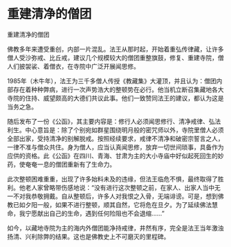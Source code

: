 # 重建清净的僧团

重建清净的僧团

佛教多年来遭受重创，内部一片混乱。法王从那时起，开始着重弘传律藏，让许多僧人受沙弥戒、比丘戒，建议几个规模较大的僧团重整旗鼓，修复、重建寺院，僧人们披袈裟、着僧衣，在寺院中广泛开展闻思修。

1985年（木牛年），法王为三千多僧人传授《教藏集》大灌顶，并且认为：僧团内部存在着种种弊病，进行一次声势浩大的整顿势在必行。他当机立断召集藏地各大寺院的住持、威望颇高的大德们共议此事。他们一致赞同法王的建议，都认为这是当务之急。

随后发布了一份《公函》，其主要内容是：修行人必须闻思修行、清净戒律、弘法利生。中心意旨是：除了个别宛如群星围绕明月般的密咒师以外，寺院里僧人必须全部出家，受持清净的别解脱戒。按照经续要求，戒律不清净和破密宗誓言之人，一律不准与僧众共住。身为僧人，应当认真闻思修，放弃一切世间琐事，具备作为应供的资格。此《公函》在四川、青海、甘肃为主的大小寺庙中好似起死回生的妙药，使奄奄一息的僧团重新有了生命力。

此次整顿困难重重，出现了许多始料未及的违缘，但法王临危不惧，最终取得了胜利。他老人家曾略带伤感地说：“没有进行这次整顿之前，在家人、出家人当中无一不对我恭敬拥戴。自从整顿后，许多人对我恨之入骨，无端诽谤。可是，想到佛教已如夕阳一般，如果不进行整顿，顺其自然，它将危在旦夕。为了延续佛法慧命，我宁愿献出自己的生命，遇到任何险阻也不会退缩……”

如今，以藏地寺院为主的海内外僧团能净持戒律，井然有序，完全是法王当年激浊扬清、兴利除弊的结果。这也是佛教史上不可磨灭的里程碑。

